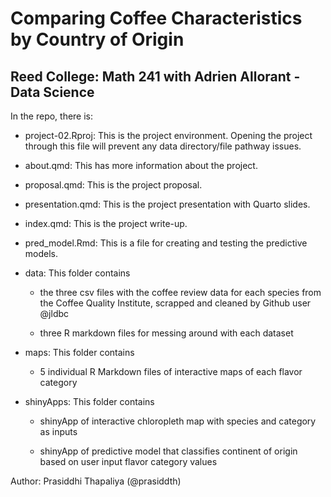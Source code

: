 # Comparing Coffee Characteristics by Country of Origin

## Reed College: Math 241 with Adrien Allorant - Data Science

In the repo, there is:

-   project-02.Rproj: This is the project environment. Opening the project through this file will prevent any data directory/file pathway issues.

-   about.qmd: This has more information about the project.

-   proposal.qmd: This is the project proposal.

-   presentation.qmd: This is the project presentation with Quarto slides.

-   index.qmd: This is the project write-up.

-   pred_model.Rmd: This is a file for creating and testing the predictive models.

-   data: This folder contains

    -   the three csv files with the coffee review data for each species from the Coffee Quality Institute, scrapped and cleaned by Github user @jldbc

    -   three R markdown files for messing around with each dataset

-   maps: This folder contains

    -   5 individual R Markdown files of interactive maps of each flavor category

-   shinyApps: This folder contains

    -   shinyApp of interactive chloropleth map with species and category as inputs

    -   shinyApp of predictive model that classifies continent of origin based on user input flavor category values

Author: Prasiddhi Thapaliya (\@prasiddth)
